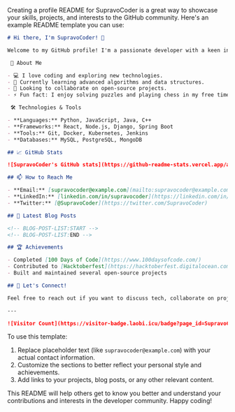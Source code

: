 Creating a profile README for SupravoCoder is a great way to showcase your skills, projects, and interests to the GitHub community. Here's an example README template you can use:

```markdown
# Hi there, I'm SupravoCoder! 👋

Welcome to my GitHub profile! I'm a passionate developer with a keen interest in software development, open-source contributions, and continuous learning. Here you'll find a collection of my projects, contributions, and more about what I do.

 🚀 About Me

- 💻 I love coding and exploring new technologies.
- 🌱 Currently learning advanced algorithms and data structures.
- 👯 Looking to collaborate on open-source projects.
- ⚡ Fun fact: I enjoy solving puzzles and playing chess in my free time.

 🛠️ Technologies & Tools

- **Languages:** Python, JavaScript, Java, C++
- **Frameworks:** React, Node.js, Django, Spring Boot
- **Tools:** Git, Docker, Kubernetes, Jenkins
- **Databases:** MySQL, PostgreSQL, MongoDB

## 📈 GitHub Stats

![SupravoCoder's GitHub stats](https://github-readme-stats.vercel.app/api?username=SupravoCoder&show_icons=true&theme=radical)

## 📫 How to Reach Me

- **Email:** [supravocoder@example.com](mailto:supravocoder@example.com)
- **LinkedIn:** [linkedin.com/in/supravocoder](https://linkedin.com/in/supravocoder)
- **Twitter:** [@SupravoCoder](https://twitter.com/SupravoCoder)

## 📝 Latest Blog Posts

<!-- BLOG-POST-LIST:START -->
<!-- BLOG-POST-LIST:END -->

## 🏆 Achievements

- Completed [100 Days of Code](https://www.100daysofcode.com/)
- Contributed to [Hacktoberfest](https://hacktoberfest.digitalocean.com/)
- Built and maintained several open-source projects

## 💬 Let's Connect!

Feel free to reach out if you want to discuss tech, collaborate on projects, or just say hello! I'm always open to new opportunities and connections.

---

![Visitor Count](https://visitor-badge.laobi.icu/badge?page_id=SupravoCoder.SupravoCoder)
```

To use this template:
1. Replace placeholder text (like `supravocoder@example.com`) with your actual contact information.
2. Customize the sections to better reflect your personal style and achievements.
3. Add links to your projects, blog posts, or any other relevant content.

This README will help others get to know you better and understand your contributions and interests in the developer community. Happy coding!
